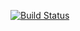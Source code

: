 [![Build Status](https://travis-ci.org/pdrvariar/teste-travis.svg?branch=master)](https://travis-ci.org/pdrvariar/teste-travis)